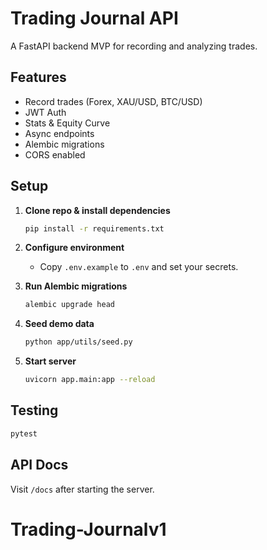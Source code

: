 # Trading Journal API

A FastAPI backend MVP for recording and analyzing trades.

## Features

- Record trades (Forex, XAU/USD, BTC/USD)
- JWT Auth
- Stats & Equity Curve
- Async endpoints
- Alembic migrations
- CORS enabled

## Setup

1. **Clone repo & install dependencies**
   ```bash
   pip install -r requirements.txt
   ```

2. **Configure environment**
   - Copy `.env.example` to `.env` and set your secrets.

3. **Run Alembic migrations**
   ```bash
   alembic upgrade head
   ```

4. **Seed demo data**
   ```bash
   python app/utils/seed.py
   ```

5. **Start server**
   ```bash
   uvicorn app.main:app --reload
   ```

## Testing

```bash
pytest
```

## API Docs

Visit `/docs` after starting the server.
# Trading-Journalv1
